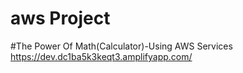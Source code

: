 
# aws Project
#The Power Of Math(Calculator)-Using AWS Services
https://dev.dc1ba5k3keqt3.amplifyapp.com/
